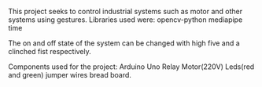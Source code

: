 This project seeks to control industrial systems such as
 motor and other systems using gestures.
 Libraries used were:
                    opencv-python
                    mediapipe
                    time

The on and off state of the system can be changed with
high five and a clinched fist respectively.

Components used for the project:
                                Arduino Uno
                                Relay
                                Motor(220V)
                                Leds(red and green)
                                jumper wires
                                bread board.